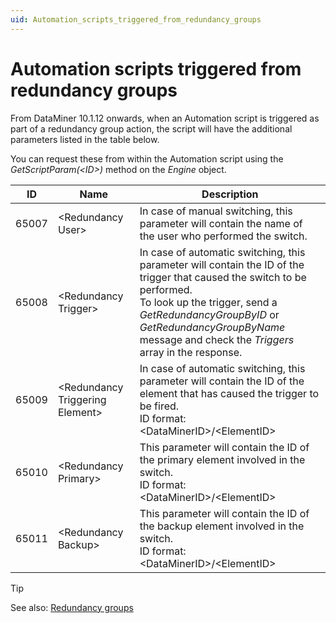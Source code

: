 ```yaml
---
uid: Automation_scripts_triggered_from_redundancy_groups
---
```


# Automation scripts triggered from redundancy groups

From DataMiner 10.1.12 onwards, when an Automation script is triggered as part of a redundancy group action, the script will have the additional parameters listed in the table below.

You can request these from within the Automation script using the *GetScriptParam(\<ID>)* method on the *Engine* object.

| ID    | Name                             | Description                                                                                                                                                                                                                                                                                                                                                              |
|-------|----------------------------------|--------------------------------------------------------------------------------------------------------------------------------------------------------------------------------------------------------------------------------------------------------------------------------------------------------------------------------------------------------------------------|
| 65007 | \<Redundancy User>               | In case of manual switching, this parameter will contain the name of the user who performed the switch.                                                                                                                                                                                                                                                                  |
| 65008 | \<Redundancy Trigger>            | In case of automatic switching, this parameter will contain the ID of the trigger that caused the switch to be performed.<br> To look up the trigger, send a *GetRedundancyGroupByID* or *GetRedundancyGroupByName* message and check the *Triggers* array in the response. |
| 65009 | \<Redundancy Triggering Element> | In case of automatic switching, this parameter will contain the ID of the element that has caused the trigger to be fired.<br> ID format: \<DataMinerID>/\<ElementID>                                                                                                                                                                                                    |
| 65010 | \<Redundancy Primary>            | This parameter will contain the ID of the primary element involved in the switch.<br> ID format: \<DataMinerID>/\<ElementID>                                                                                                                                                                                                                                             |
| 65011 | \<Redundancy Backup>             | This parameter will contain the ID of the backup element involved in the switch.<br> ID format: \<DataMinerID>/\<ElementID>                                                                                                                                                                                                                                              |

> [!TIP]
> See also:
> [Redundancy groups](../../part_2/RedundancyGroups/RedundancyGroups.md#redundancy-groups)
